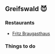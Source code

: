 ## Greifswald  :smiling_imp:

### Restaurants
- [Fritz Braugasthaus](http://www.fritz-kontor.de/)


### Things to do
